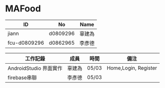 # MAFood
| ID           | No       | Name   |
|--------------|----------|--------|
| jiann        | d0809296 | 辜建為 |
| fcu-d0809296 | d0862965 | 李彥德 |



|工作記錄 | 成員| 時間 | 備注 |
|------ | ----- | ----- | ----- |
| AndroidStudio 界面實作 | 辜建為 | 05/03 | Home,Login, Register |
| firebase串聯 | 李彥德 | 05/03 |



